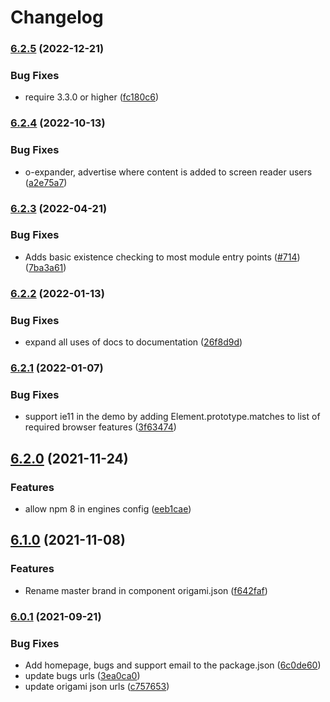 # Changelog

### [6.2.5](https://www.github.com/Financial-Times/origami/compare/o-expander-v6.2.4...o-expander-v6.2.5) (2022-12-21)


### Bug Fixes

* require 3.3.0 or higher ([fc180c6](https://www.github.com/Financial-Times/origami/commit/fc180c619755daa1b7bfe65509f354cf0de113bf))

### [6.2.4](https://www.github.com/Financial-Times/origami/compare/o-expander-v6.2.3...o-expander-v6.2.4) (2022-10-13)


### Bug Fixes

* o-expander, advertise where content is added to screen reader users ([a2e75a7](https://www.github.com/Financial-Times/origami/commit/a2e75a7422e8c7b56b4ac3482c874f20116a9b3b))

### [6.2.3](https://www.github.com/Financial-Times/origami/compare/o-expander-v6.2.2...o-expander-v6.2.3) (2022-04-21)


### Bug Fixes

* Adds basic existence checking to most module entry points ([#714](https://www.github.com/Financial-Times/origami/issues/714)) ([7ba3a61](https://www.github.com/Financial-Times/origami/commit/7ba3a61d0de2a32d3a27a225fd4258b3820c7bda))

### [6.2.2](https://www.github.com/Financial-Times/origami/compare/o-expander-v6.2.1...o-expander-v6.2.2) (2022-01-13)


### Bug Fixes

* expand all uses of docs to documentation ([26f8d9d](https://www.github.com/Financial-Times/origami/commit/26f8d9d8cbbe3e78902d8c3951b37e08150a77bd))

### [6.2.1](https://www.github.com/Financial-Times/origami/compare/o-expander-v6.2.0...o-expander-v6.2.1) (2022-01-07)


### Bug Fixes

* support ie11 in the demo by adding Element.prototype.matches to list of required browser features ([3f63474](https://www.github.com/Financial-Times/origami/commit/3f63474321681268b5dfe627f2b06f6564cd0c9a))

## [6.2.0](https://www.github.com/Financial-Times/origami/compare/o-expander-v6.1.0...o-expander-v6.2.0) (2021-11-24)


### Features

* allow npm 8 in engines config ([eeb1cae](https://www.github.com/Financial-Times/origami/commit/eeb1cae6e7f0379e647f2b41240b1f294997d528))

## [6.1.0](https://www.github.com/Financial-Times/origami/compare/o-expander-v6.0.1...o-expander-v6.1.0) (2021-11-08)


### Features

* Rename master brand in component origami.json ([f642faf](https://www.github.com/Financial-Times/origami/commit/f642faf0574d84ea8185b56e6090c8015def27e6))

### [6.0.1](https://www.github.com/Financial-Times/origami/compare/o-expander-v6.0.0...o-expander-v6.0.1) (2021-09-21)


### Bug Fixes

* Add homepage, bugs and support email to the package.json ([6c0de60](https://www.github.com/Financial-Times/origami/commit/6c0de60ebd6e64c4dd16d000fcc6b79412ce30f4))
* update bugs urls ([3ea0ca0](https://www.github.com/Financial-Times/origami/commit/3ea0ca03bcb6e55142a77387ad0fff5ddf056d44))
* update origami json urls ([c757653](https://www.github.com/Financial-Times/origami/commit/c7576532b5a14f0462d5346dfb63238be025602e))
